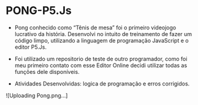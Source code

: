 # PONG-P5.Js

* Pong conhecido como “Tênis de mesa” foi o primeiro videojogo lucrativo da história. Desenvolvi no intuito de treinamento de fazer um código limpo, utilizando a linguagem de programação JavaScript e o editor P5.Js.

* Foi utilizado um repositorio de teste de outro programador, como foi meu primeiro contato com esse Editor Online decidi utilizar todas as funções dele disponíveis.

* Atividades Desenvolvidas: logica de programação e erros corrigidos.

![Uploading Pong.png…]
